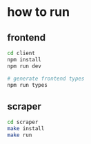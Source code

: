 # how to run
## frontend
```bash
cd client
npm install
npm run dev

# generate frontend types
npm run types
```

## scraper
```bash
cd scraper
make install
make run
```
